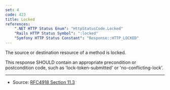 ```yaml
---
set: 4
code: 423
title: Locked
references:
    ".NET HTTP Status Enum": "HttpStatusCode.Locked"
    "Rails HTTP Status Symbol": ":locked"
    "Symfony HTTP Status Constant": "Response::HTTP_LOCKED"
---
```


The source or destination resource of a method is locked.

This response SHOULD contain an appropriate precondition or postcondition code, such as 'lock-token-submitted' or 'no-conflicting-lock'.

---

* Source: [RFC4918 Section 11.3][1]

[1]: <http://tools.ietf.org/html/rfc4918#section-11.3>
